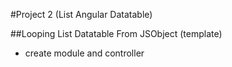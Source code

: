 #Project 2 (List Angular Datatable)

##Looping List Datatable From JSObject (template)
- create module and controller
